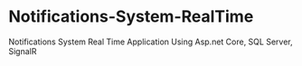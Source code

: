 # Notifications-System-RealTime
Notifications System Real Time Application Using Asp.net Core, SQL Server, SignalR
